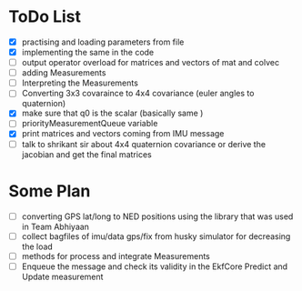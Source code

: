 # ToDo List

- [x] practising and loading parameters from file
- [x] implementing the same in the code
- [ ] output operator overload for matrices and vectors of mat and colvec
- [ ] adding Measurements
- [ ] Interpreting the Measurements
- [ ] Converting 3x3 covaraince to 4x4 covariance (euler angles to quaternion)
- [x] make sure that q0 is the scalar (basically same )
- [ ] priorityMeasurementQueue variable
- [x] print matrices and vectors coming from IMU message
- [ ] talk to shrikant sir about 4x4 quaternion covariance or derive the jacobian and get the final matrices

# Some Plan
- [ ] converting GPS lat/long to NED positions using the library that was used in Team Abhiyaan
- [ ] collect bagfiles of imu/data gps/fix from husky simulator for decreasing the load
- [ ] methods for process and integrate Measurements
- [ ] Enqueue the message and check its validity in the EkfCore Predict and Update measurement
